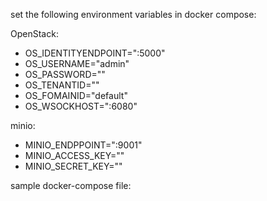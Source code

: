 set the following environment variables in docker compose:

OpenStack:
- OS_IDENTITYENDPOINT=":5000"
- OS_USERNAME="admin"
- OS_PASSWORD=""
- OS_TENANTID=""
- OS_FOMAINID="default"
- OS_WSOCKHOST=":6080"

minio:
- MINIO_ENDPPOINT=":9001"
- MINIO_ACCESS_KEY=""
- MINIO_SECRET_KEY=""

sample docker-compose file:
```yaml

```